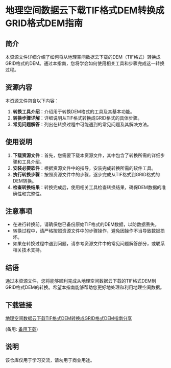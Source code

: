 # 地理空间数据云下载TIF格式DEM转换成GRID格式DEM指南

## 简介
本资源文件详细介绍了如何将从地理空间数据云下载的DEM（TIF格式）转换成GRID格式的DEM。通过本指南，您将学会如何使用相关工具和步骤完成这一转换过程。

## 资源内容
本资源文件包含以下内容：
1. **转换工具介绍**：介绍用于转换DEM格式的工具及其基本功能。
2. **转换步骤详解**：详细说明从TIF格式转换成GRID格式的具体步骤。
3. **常见问题解答**：列出在转换过程中可能遇到的常见问题及其解决方法。

## 使用说明
1. **下载资源文件**：首先，您需要下载本资源文件，其中包含了转换所需的详细步骤和工具介绍。
2. **安装必要软件**：根据资源文件中的指导，安装完成转换所需的软件工具。
3. **执行转换步骤**：按照资源文件中的步骤，逐步完成从TIF格式到GRID格式的DEM转换。
4. **检查转换结果**：转换完成后，使用相关工具检查转换结果，确保DEM数据的准确性和完整性。

## 注意事项
- 在进行转换前，请确保您已备份原始TIF格式的DEM数据，以防数据丢失。
- 转换过程中，请严格按照资源文件中的步骤操作，避免因操作不当导致数据损坏。
- 如果在转换过程中遇到问题，请参考资源文件中的常见问题解答部分，或联系相关技术支持。

## 结语
通过本资源文件，您将能够顺利完成从地理空间数据云下载的TIF格式DEM到GRID格式DEM的转换。希望本指南能够帮助您更好地处理和利用地理空间数据。

## 下载链接
[地理空间数据云下载TIF格式DEM转换成GRID格式DEM指南分享](https://pan.quark.cn/s/557521065f50) 

(备用: [备用下载](https://pan.baidu.com/s/1qlyyEQ5VV8ugcXXy3RQ7wA?pwd=1234))

## 说明

该仓库仅用于学习交流，请勿用于商业用途。
